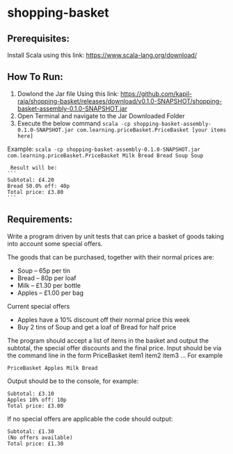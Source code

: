 # shopping-basket
## Prerequisites:
 Install Scala using this link: https://www.scala-lang.org/download/
## How To Run:
 1. Dowlond the Jar file Using this link: https://github.com/kapil-raja/shopping-basket/releases/download/v0.1.0-SNAPSHOT/shopping-basket-assembly-0.1.0-SNAPSHOT.jar
 2. Open Terminal and navigate to the Jar Downloaded Folder
 3. Execute the below command
     ```scala -cp shopping-basket-assembly-0.1.0-SNAPSHOT.jar com.learning.priceBasket.PriceBasket [your items here]``` <br />
    
  Example:
     ```scala -cp shopping-basket-assembly-0.1.0-SNAPSHOT.jar com.learning.priceBasket.PriceBasket Milk Bread Bread Soup Soup``` <br />
    
     Result will be:
    ```
    Subtotal: £4.20
    Bread 50.0% off: 40p
    Total price: £3.80
    ```
 ## Requirements:
Write a program driven by unit tests that can price a basket of goods taking into account some special offers.
<p>
The goods that can be purchased, together with their normal prices are:
<p>

- Soup – 65p per tin
- Bread – 80p per loaf
- Milk – £1.30 per bottle
- Apples – £1.00 per bag
<p>
Current special offers

- Apples have a 10% discount off their normal price this week
- Buy 2 tins of Soup and get a loaf of Bread for half price
<p>
The program should accept a list of items in the basket and output the subtotal, the special offer discounts and the final price.
Input should be via the command line in the form PriceBasket item1 item2 item3 ...
For example

`PriceBasket Apples Milk Bread`

Output should be to the console, for example:
```
Subtotal: £3.10
Apples 10% off: 10p
Total price: £3.00
```
If no special offers are applicable the code should output:

```
Subtotal: £1.30
(No offers available)
Total price: £1.30
```



    
  
